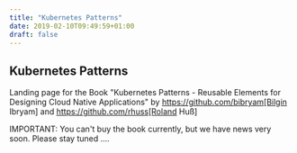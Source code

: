 ```yaml
---
title: "Kubernetes Patterns"
date: 2019-02-10T09:49:59+01:00
draft: false
---
```


## Kubernetes Patterns

Landing page for the Book "Kubernetes Patterns - Reusable Elements for Designing Cloud Native Applications" by https://github.com/bibryam[Bilgin Ibryam] and https://github.com/rhuss[Roland Huß]

IMPORTANT: You can't buy the book currently, but we have news very soon. Please stay tuned ....
